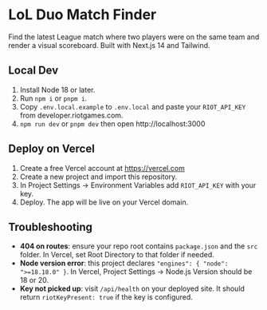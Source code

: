 # LoL Duo Match Finder

Find the latest League match where two players were on the same team and render a visual scoreboard. Built with Next.js 14 and Tailwind.

## Local Dev
1. Install Node 18 or later.
2. Run `npm i` or `pnpm i`.
3. Copy `.env.local.example` to `.env.local` and paste your `RIOT_API_KEY` from developer.riotgames.com.
4. `npm run dev` or `pnpm dev` then open http://localhost:3000

## Deploy on Vercel
1. Create a free Vercel account at https://vercel.com
2. Create a new project and import this repository.
3. In Project Settings -> Environment Variables add `RIOT_API_KEY` with your key.
4. Deploy. The app will be live on your Vercel domain.

## Troubleshooting
- **404 on routes**: ensure your repo root contains `package.json` and the `src` folder. In Vercel, set Root Directory to that folder if needed.
- **Node version error**: this project declares `"engines": { "node": ">=18.18.0" }`. In Vercel, Project Settings -> Node.js Version should be 18 or 20.
- **Key not picked up**: visit `/api/health` on your deployed site. It should return `riotKeyPresent: true` if the key is configured.
